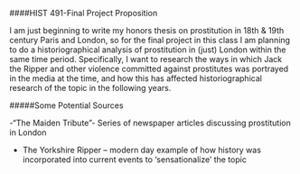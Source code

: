 ####HIST 491-Final Project Proposition

I am just beginning to write my honors thesis on prostitution in 18th & 19th century Paris and London, so for the final project in this class I am planning to do a historiographical analysis of prostitution in (just) London within the same time period. Specifically, I want to research the ways in which Jack the Ripper and other violence committed against prostitutes was portrayed in the media at the time, and how this has affected historiographical research of the topic in the following years. 

#####Some Potential Sources

-“The Maiden Tribute”- Series of newspaper articles discussing prostitution in London
- The Yorkshire Ripper – modern day example of how history was incorporated into current events to ‘sensationalize’ the topic

